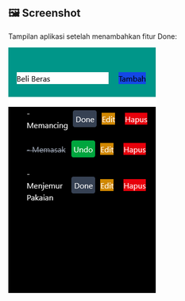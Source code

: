 ## 🖼️ Screenshot

Tampilan aplikasi setelah menambahkan fitur Done:

![Todo Done Feature](./src/assets/React%20TodoList.png)
